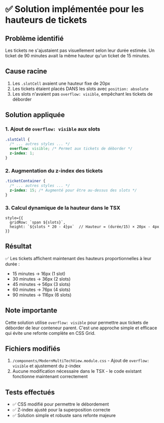 # ✅ Solution implémentée pour les hauteurs de tickets

## Problème identifié
Les tickets ne s'ajustaient pas visuellement selon leur durée estimée. Un ticket de 90 minutes avait la même hauteur qu'un ticket de 15 minutes.

## Cause racine
1. Les `.slotCell` avaient une hauteur fixe de 20px
2. Les tickets étaient placés DANS les slots avec `position: absolute`
3. Les slots n'avaient pas `overflow: visible`, empêchant les tickets de déborder

## Solution appliquée

### 1. Ajout de `overflow: visible` aux slots
```css
.slotCell {
  /* ... autres styles ... */
  overflow: visible; /* Permet aux tickets de déborder */
  z-index: 1;
}
```

### 2. Augmentation du z-index des tickets
```css
.ticketContainer {
  /* ... autres styles ... */
  z-index: 15; /* Augmenté pour être au-dessus des slots */
}
```

### 3. Calcul dynamique de la hauteur dans le TSX
```tsx
style={{
  gridRow: `span ${slots}`,
  height: `${slots * 20 - 4}px`  // Hauteur = (durée/15) × 20px - 4px
}}
```

## Résultat
✅ Les tickets affichent maintenant des hauteurs proportionnelles à leur durée :
- 15 minutes → 16px (1 slot)
- 30 minutes → 36px (2 slots)
- 45 minutes → 56px (3 slots)
- 60 minutes → 76px (4 slots)
- 90 minutes → 116px (6 slots)

## Note importante
Cette solution utilise `overflow: visible` pour permettre aux tickets de déborder de leur conteneur parent. C'est une approche simple et efficace qui évite une refonte complète en CSS Grid.

## Fichiers modifiés
1. `/components/ModernMultiTechView.module.css` - Ajout de `overflow: visible` et ajustement du z-index
2. Aucune modification nécessaire dans le TSX - le code existant fonctionne maintenant correctement

## Tests effectués
- ✅ CSS modifié pour permettre le débordement
- ✅ Z-index ajusté pour la superposition correcte
- ✅ Solution simple et robuste sans refonte majeure